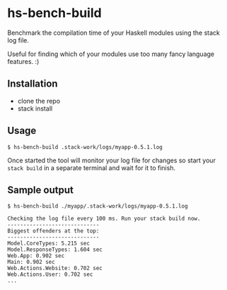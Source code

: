 # hs-bench-build

Benchmark the compilation time of your Haskell modules using the stack log file.

Useful for finding which of your modules use too many fancy language features. :)

## Installation
* clone the repo
* stack install

## Usage
```
$ hs-bench-build .stack-work/logs/myapp-0.5.1.log
```
Once started the tool will monitor your log file for changes 
so start your `stack build` in a separate terminal and wait for it to finish.

## Sample output
```
$ hs-bench-build ./myapp/.stack-work/logs/myapp-0.5.1.log

Checking the log file every 100 ms. Run your stack build now.
-----------------------------
Biggest offenders at the top:
-----------------------------
Model.CoreTypes: 5.215 sec 
Model.ResponseTypes: 1.604 sec 
Web.App: 0.902 sec 
Main: 0.902 sec 
Web.Actions.Website: 0.702 sec 
Web.Actions.User: 0.702 sec 
...
```
